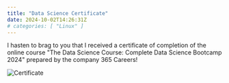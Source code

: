```yaml
---
title: "Data Science Certificate"
date: 2024-10-02T14:26:31Z
# categories: [ "Linux" ]
---
```

I hasten to brag to you that I received a certificate of completion of the online course "The Data Science Course: Complete Data Science Bootcamp 2024" prepared by the company 365 Careers!

![Certificate](/certificate.jpg)
